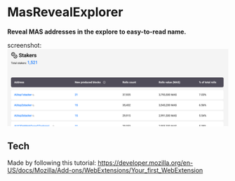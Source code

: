 # MasRevealExplorer

**Reveal MAS addresses in the explore to easy-to-read name.**

screenshot: 
![screenshot](Screenshot.png)

## Tech

Made by following this tutorial:
https://developer.mozilla.org/en-US/docs/Mozilla/Add-ons/WebExtensions/Your_first_WebExtension